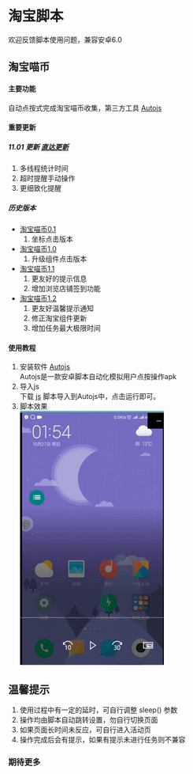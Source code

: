 # 淘宝脚本
欢迎反馈脚本使用问题，兼容安卓6.0
## 淘宝喵币
#### 主要功能  
自动点按式完成淘宝喵币收集，第三方工具 [Autojs](apk)
#### 重要更新
##### 11.01 更新 [直达更新](./release/淘宝喵币1.3.js)
1. 多线程统计时间
2. 超时提醒手动操作
3. 更细致化提醒
##### 历史版本
* [淘宝喵币0.1](./release/history/淘宝喵币0.1.js)  
  1. 坐标点击版本
* [淘宝喵币1.0](./release/history/淘宝喵币1.0.js)
  1. 升级组件点击版本
* [淘宝喵币1.1](./release/history/淘宝喵币1.1.js)
  1. 更友好的提示信息
  2. 增加浏览店铺签到功能
* [淘宝喵币1.2](./release/history/淘宝喵币1.2.js)
  1. 更友好温馨提示通知
  2. 修正淘宝组件更新
  3. 增加任务最大极限时间
#### 使用教程
1. 安装软件 [Autojs](apk)  
Autojs是一款安卓脚本自动化模拟用户点按操作apk
2. 导入js  
下载 [js](release) 脚本导入到Autojs中，点击运行即可。
3. 脚本效果  
![使用](picture/use.gif)
## 温馨提示
1. 使用过程中有一定的延时，可自行调整 <kdb> sleep() </kbd> 参数
2. 操作均由脚本自动跳转设置，勿自行切换页面
3. 如果页面长时间未反应，可自行进入活动页
4. 操作完成后会有提示，如果有提示未进行任务则不兼容
### 期待更多